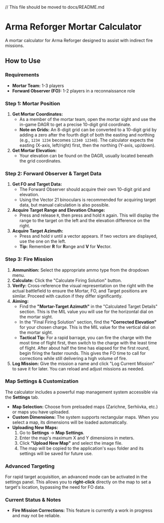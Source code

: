 // This file should be moved to docs/README.md

# Arma Reforger Mortar Calculator

A mortar calculator for Arma Reforger designed to assist with indirect fire missions.

## How to Use

### Requirements

- **Mortar Team:** 1-3 players
- **Forward Observer (FO):** 1-2 players in a reconnaissance role

### Step 1: Mortar Position

1.  **Get Mortar Coordinates:**
    - As a member of the mortar team, open the mortar sight and use the in-game DAGR to get a precise 10-digit grid coordinate.
    - **Note on Grids:** An 8-digit grid can be converted to a 10-digit grid by adding a zero after the fourth digit of both the easting and northing (e.g., `1234 1234` becomes `12340 12340`). The calculator expects the easting (X-axis, left/right) first, then the northing (Y-axis, up/down).
2.  **Get Mortar Elevation:**
    - Your elevation can be found on the DAGR, usually located beneath the grid coordinates.

### Step 2: Forward Observer & Target Data

1.  **Get FO and Target Data:**
    - The Forward Observer should acquire their own 10-digit grid and elevation.
    - Using the Vector 21 binoculars is recommended for acquiring target data, but manual calculation is also possible.
2.  **Acquire Target Range and Elevation Change:**
    - Press and release `R`, then press and hold `R` again. This will display the range to the target on the left and the elevation difference on the right.
3.  **Acquire Target Azimuth:**
    - Press and hold `V` until a vector appears. If two vectors are displayed, use the one on the left.
    - **Tip:** Remember **R** for **R**ange and **V** for **V**ector.

### Step 3: Fire Mission

1.  **Ammunition:** Select the appropriate ammo type from the dropdown menu.
2.  **Calculate:** Click the "Calculate Firing Solution" button.
3.  **Verify:** Cross-reference the visual representation on the right with the actual battlefield to ensure the Mortar, FO, and Target positions are similar. Proceed with caution if they differ significantly.
4.  **Aiming:**
    - Find the **"Mortar-Target Azimuth"** in the "Calculated Target Details" section. This is the MIL value you will use for the horizontal dial on the mortar sight.
    - In the "Final Firing Solution" section, find the **"Corrected Elevation"** for your chosen charge. This is the MIL value for the vertical dial on the mortar sight.
    - **Tactical Tip:** For a rapid barrage, you can fire the charge with the most time of flight first, then switch to the charge with the least time of flight. After about half the time has elapsed for the first round, begin firing the faster rounds. This gives the FO time to call for corrections while still delivering a high volume of fire.
5.  **Log Mission:** Give the mission a name and click "Log Current Mission" to save it for later. You can reload and adjust missions as needed.

### Map Settings & Customization

The calculator includes a powerful map management system accessible via the **Settings** tab.

- **Map Selection:** Choose from preloaded maps (Zarichne, Serhiivka, etc.) or maps you have uploaded.
- **Custom Dimensions:** The system supports rectangular maps. When you select a map, its dimensions will be loaded automatically.
- **Uploading New Maps:**
  1.  Go to **Settings** -> **Map Settings**.
  2.  Enter the map's maximum X and Y dimensions in meters.
  3.  Click **"Upload New Map"** and select the image file.
  4.  The map will be copied to the application's `maps` folder and its settings will be saved for future use.

### Advanced Targeting

For rapid target acquisition, an advanced mode can be activated in the settings panel. This allows you to **right-click** directly on the map to set a target's location, bypassing the need for FO data.

### Current Status & Notes

- **Fire Mission Corrections:** This feature is currently a work in progress and may not be reliable.
